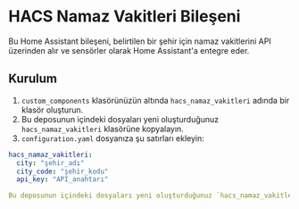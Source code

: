 # HACS Namaz Vakitleri Bileşeni

Bu Home Assistant bileşeni, belirtilen bir şehir için namaz vakitlerini API üzerinden alır ve sensörler olarak Home Assistant'a entegre eder.

## Kurulum

1. `custom_components` klasörünüzün altında `hacs_namaz_vakitleri` adında bir klasör oluşturun.
2. Bu deposunun içindeki dosyaları yeni oluşturduğunuz `hacs_namaz_vakitleri` klasörüne kopyalayın.
3. `configuration.yaml` dosyanıza şu satırları ekleyin:

```yaml
hacs_namaz_vakitleri:
  city: "şehir_adı"
  city_code: "şehir_kodu"
  api_key: "API_anahtarı"

Bu deposunun içindeki dosyaları yeni oluşturduğunuz `hacs_namaz_vakitleri` klasörüne kopyalayın.

